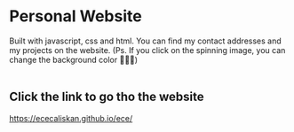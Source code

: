 # Personal Website

Built with javascript, css and html. You can find my contact addresses and my projects on the website. (Ps. If you click on the spinning image, you can change the background color 🎈🎈🎈)
<br>
<br>
## Click the link to go tho the website
https://ececaliskan.github.io/ece/
